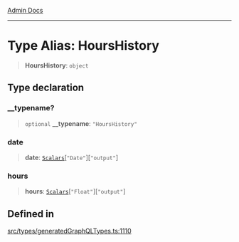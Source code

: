 [Admin Docs](/)

***

# Type Alias: HoursHistory

> **HoursHistory**: `object`

## Type declaration

### \_\_typename?

> `optional` **\_\_typename**: `"HoursHistory"`

### date

> **date**: [`Scalars`](Scalars.md)\[`"Date"`\]\[`"output"`\]

### hours

> **hours**: [`Scalars`](Scalars.md)\[`"Float"`\]\[`"output"`\]

## Defined in

[src/types/generatedGraphQLTypes.ts:1110](https://github.com/Suyash878/talawa-api/blob/cfd688207611ba245c99edd8dbaccb2cdbf6a043/src/types/generatedGraphQLTypes.ts#L1110)
